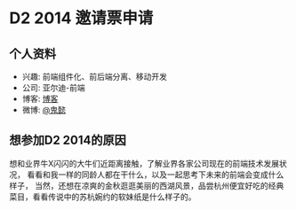 # D2 2014 邀请票申请

## 个人资料

- 兴趣: 前端组件化、前后端分离、移动开发
- 公司: 亚尔迪-前端
- 博客: [博客](http://www.zuixiami.com) 
- 微博: [@鬼懿](http://weibo.com/zmyfujian) 

## 想参加D2 2014的原因

想和业界牛X闪闪的大牛们近距离接触，了解业界各家公司现在的前端技术发展状况，
看看和我一样的同龄人都在干什么，以及一起思考下未来的前端会变成什么样子，
当然，还想在凉爽的金秋逛逛美丽的西湖风景，品尝杭州便宜好吃的经典菜目，看看传说中的苏杭婉约的软妹纸是什么样子的。
